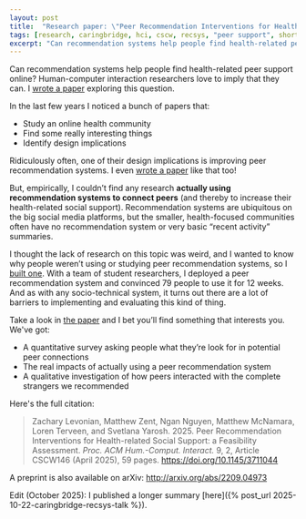 ```yaml
---
layout: post
title:  "Research paper: \"Peer Recommendation Interventions for Health-related Social Support\""
tags: [research, caringbridge, hci, cscw, recsys, "peer support", short]
excerpt: "Can recommendation systems help people find health-related peer support online? I wrote a research paper exploring this question."
---
```


Can recommendation systems help people find health-related peer support online?
Human-computer interaction researchers love to imply that they can.
I [wrote a paper](https://arxiv.org/abs/2209.04973) exploring this question.

In the last few years I noticed a bunch of papers that: 
 - Study an online health community
 - Find some really interesting things
 - Identify design implications

Ridiculously often, one of their design implications is improving peer recommendation systems. I even [wrote a paper](https://arxiv.org/abs/2007.16172) like that too!

But, empirically, I couldn’t find any research **actually using recommendation systems to connect peers** (and thereby to increase their health-related social support).
Recommendation systems are ubiquitous on the big social media platforms, but the smaller, health-focused communities often have no recommendation system or very basic “recent activity” summaries.

I thought the lack of research on this topic was weird, and I wanted to know why people weren’t using or studying peer recommendation systems, so I [built one](https://github.com/levon003/HealthBlogRec).
With a team of student researchers, I deployed a peer recommendation system and convinced 79 people to use it for 12 weeks.
And as with any socio-technical system, it turns out there are a lot of barriers to implementing and evaluating this kind of thing.

Take a look in [the paper](https://arxiv.org/abs/2209.04973) and I bet you’ll find something that interests you.
We've got:
 - A quantitative survey asking people what they’re look for in potential peer connections
 - The real impacts of actually using a peer recommendation system
 - A qualitative investigation of how peers interacted with the complete strangers we recommended

Here's the full citation:

>Zachary Levonian, Matthew Zent, Ngan Nguyen, Matthew McNamara, Loren Terveen, and Svetlana Yarosh. 2025. Peer Recommendation Interventions for Health-related Social Support: a Feasibility Assessment. _Proc. ACM Hum.-Comput. Interact._ 9, 2, Article CSCW146 (April 2025), 59 pages. <https://doi.org/10.1145/3711044>

A preprint is also available on arXiv: <http://arxiv.org/abs/2209.04973>

Edit (October 2025): I published a longer summary [here]({% post_url 2025-10-22-caringbridge-recsys-talk %}).
